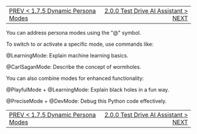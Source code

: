 <TABLE width="100%"><TR><TD align="left"><a href="‐-1.7.5-Dynamic-Persona-Modes.md">PREV < 1.7.5 Dynamic Persona Modes</a></TD><TD align="right"><a href="‐-2.0.0-Test-Drive-AI-Assistant.md">2.0.0 Test Drive AI Assistant > NEXT</a></TD></TR></TABLE>

You can address persona modes using the "@" symbol.

To switch to or activate a specific mode, use commands like:

@LearningMode: Explain machine learning basics.

@CarlSaganMode: Describe the concept of wormholes.


You can also combine modes for enhanced functionality:

@PlayfulMode + @LearningMode: Explain black holes in a fun way.

@PreciseMode + @DevMode: Debug this Python code effectively.


<TABLE width="100%"><TR><TD align="left"><a href="‐-1.7.5-Dynamic-Persona-Modes.md">PREV < 1.7.5 Dynamic Persona Modes</a></TD><TD align="right"><a href="‐-2.0.0-Test-Drive-AI-Assistant.md">2.0.0 Test Drive AI Assistant > NEXT</a></TD></TR></TABLE>
